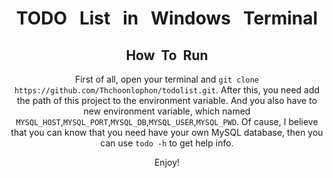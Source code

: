 <center><h1>TODO&nbsp;&nbsp;&nbsp;List&nbsp;&nbsp;&nbsp;in&nbsp;&nbsp;&nbsp;Windows&nbsp;&nbsp;&nbsp;Terminal

## How&nbsp;&nbsp;To&nbsp;&nbsp;Run

First of all, open your terminal and `git clone https://github.com/Thchoonlophon/todolist.git`. After this, you need add the path of this project to the environment variable. And you also have to new environment variable, which named `MYSQL_HOST`,`MYSQL_PORT`,`MYSQL_DB`,`MYSQL_USER`,`MYSQL_PWD`. Of cause, I believe that you can know that you need have your own MySQL database, then you can use `todo -h` to get help info.

Enjoy!

